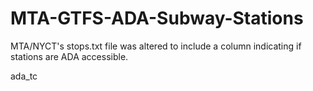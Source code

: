 # MTA-GTFS-ADA-Subway-Stations
MTA/NYCT's stops.txt file was altered to include a column indicating if stations are ADA accessible.

ada_tc 
